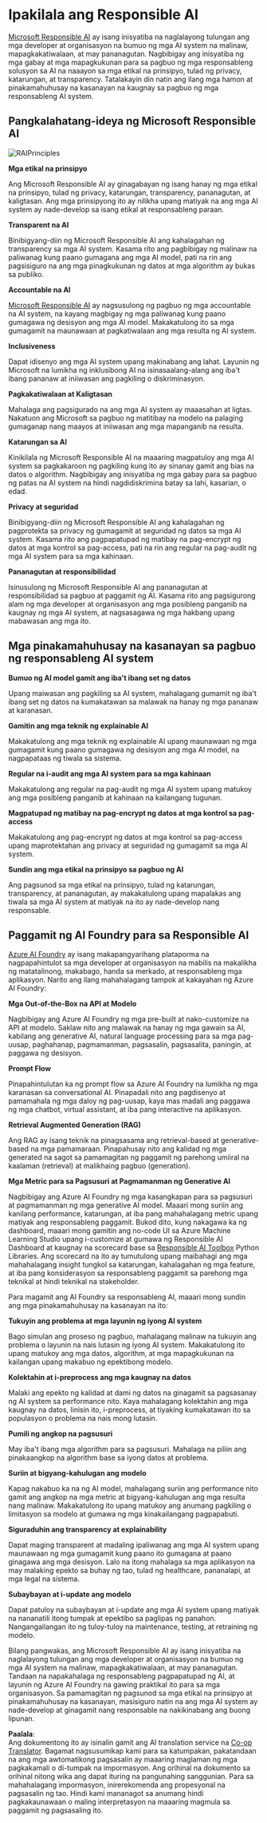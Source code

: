 <!--
CO_OP_TRANSLATOR_METADATA:
{
  "original_hash": "805b96b20152936d8f4c587d90d6e06e",
  "translation_date": "2025-07-16T22:56:31+00:00",
  "source_file": "md/01.Introduction/05/ResponsibleAI.md",
  "language_code": "tl"
}
-->
# **Ipakilala ang Responsible AI**

[Microsoft Responsible AI](https://www.microsoft.com/ai/responsible-ai?WT.mc_id=aiml-138114-kinfeylo) ay isang inisyatiba na naglalayong tulungan ang mga developer at organisasyon na bumuo ng mga AI system na malinaw, mapagkakatiwalaan, at may pananagutan. Nagbibigay ang inisyatiba ng mga gabay at mga mapagkukunan para sa pagbuo ng mga responsableng solusyon sa AI na naaayon sa mga etikal na prinsipyo, tulad ng privacy, katarungan, at transparency. Tatalakayin din natin ang ilang mga hamon at pinakamahuhusay na kasanayan na kaugnay sa pagbuo ng mga responsableng AI system.

## Pangkalahatang-ideya ng Microsoft Responsible AI

![RAIPrinciples](../../../../../translated_images/RAIPrinciples.bf9c9bc6ca160d336830630939a5130a22b3f9e1f633773562f83fed08a50520.tl.png)

**Mga etikal na prinsipyo**

Ang Microsoft Responsible AI ay ginagabayan ng isang hanay ng mga etikal na prinsipyo, tulad ng privacy, katarungan, transparency, pananagutan, at kaligtasan. Ang mga prinsipyong ito ay nilikha upang matiyak na ang mga AI system ay nade-develop sa isang etikal at responsableng paraan.

**Transparent na AI**

Binibigyang-diin ng Microsoft Responsible AI ang kahalagahan ng transparency sa mga AI system. Kasama rito ang pagbibigay ng malinaw na paliwanag kung paano gumagana ang mga AI model, pati na rin ang pagsisiguro na ang mga pinagkukunan ng datos at mga algorithm ay bukas sa publiko.

**Accountable na AI**

[Microsoft Responsible AI](https://www.microsoft.com/ai/responsible-ai?WT.mc_id=aiml-138114-kinfeylo) ay nagsusulong ng pagbuo ng mga accountable na AI system, na kayang magbigay ng mga paliwanag kung paano gumagawa ng desisyon ang mga AI model. Makakatulong ito sa mga gumagamit na maunawaan at pagkatiwalaan ang mga resulta ng AI system.

**Inclusiveness**

Dapat idisenyo ang mga AI system upang makinabang ang lahat. Layunin ng Microsoft na lumikha ng inklusibong AI na isinasaalang-alang ang iba't ibang pananaw at iniiwasan ang pagkiling o diskriminasyon.

**Pagkakatiwalaan at Kaligtasan**

Mahalaga ang pagsigurado na ang mga AI system ay maaasahan at ligtas. Nakatuon ang Microsoft sa pagbuo ng matitibay na modelo na palaging gumaganap nang maayos at iniiwasan ang mga mapanganib na resulta.

**Katarungan sa AI**

Kinikilala ng Microsoft Responsible AI na maaaring magpatuloy ang mga AI system sa pagkakaroon ng pagkiling kung ito ay sinanay gamit ang bias na datos o algorithm. Nagbibigay ang inisyatiba ng mga gabay para sa pagbuo ng patas na AI system na hindi nagdidiskrimina batay sa lahi, kasarian, o edad.

**Privacy at seguridad**

Binibigyang-diin ng Microsoft Responsible AI ang kahalagahan ng pagprotekta sa privacy ng gumagamit at seguridad ng datos sa mga AI system. Kasama rito ang pagpapatupad ng matibay na pag-encrypt ng datos at mga kontrol sa pag-access, pati na rin ang regular na pag-audit ng mga AI system para sa mga kahinaan.

**Pananagutan at responsibilidad**

Isinusulong ng Microsoft Responsible AI ang pananagutan at responsibilidad sa pagbuo at paggamit ng AI. Kasama rito ang pagsigurong alam ng mga developer at organisasyon ang mga posibleng panganib na kaugnay ng mga AI system, at nagsasagawa ng mga hakbang upang mabawasan ang mga ito.

## Mga pinakamahuhusay na kasanayan sa pagbuo ng responsableng AI system

**Bumuo ng AI model gamit ang iba't ibang set ng datos**

Upang maiwasan ang pagkiling sa AI system, mahalagang gumamit ng iba't ibang set ng datos na kumakatawan sa malawak na hanay ng mga pananaw at karanasan.

**Gamitin ang mga teknik ng explainable AI**

Makakatulong ang mga teknik ng explainable AI upang maunawaan ng mga gumagamit kung paano gumagawa ng desisyon ang mga AI model, na nagpapataas ng tiwala sa sistema.

**Regular na i-audit ang mga AI system para sa mga kahinaan**

Makakatulong ang regular na pag-audit ng mga AI system upang matukoy ang mga posibleng panganib at kahinaan na kailangang tugunan.

**Magpatupad ng matibay na pag-encrypt ng datos at mga kontrol sa pag-access**

Makakatulong ang pag-encrypt ng datos at mga kontrol sa pag-access upang maprotektahan ang privacy at seguridad ng gumagamit sa mga AI system.

**Sundin ang mga etikal na prinsipyo sa pagbuo ng AI**

Ang pagsunod sa mga etikal na prinsipyo, tulad ng katarungan, transparency, at pananagutan, ay makakatulong upang mapalakas ang tiwala sa mga AI system at matiyak na ito ay nade-develop nang responsable.

## Paggamit ng AI Foundry para sa Responsible AI

[Azure AI Foundry](https://ai.azure.com?WT.mc_id=aiml-138114-kinfeylo) ay isang makapangyarihang plataporma na nagpapahintulot sa mga developer at organisasyon na mabilis na makalikha ng matatalinong, makabago, handa sa merkado, at responsableng mga aplikasyon. Narito ang ilang mahahalagang tampok at kakayahan ng Azure AI Foundry:

**Mga Out-of-the-Box na API at Modelo**

Nagbibigay ang Azure AI Foundry ng mga pre-built at nako-customize na API at modelo. Saklaw nito ang malawak na hanay ng mga gawain sa AI, kabilang ang generative AI, natural language processing para sa mga pag-uusap, paghahanap, pagmamanman, pagsasalin, pagsasalita, paningin, at paggawa ng desisyon.

**Prompt Flow**

Pinapahintulutan ka ng prompt flow sa Azure AI Foundry na lumikha ng mga karanasan sa conversational AI. Pinapadali nito ang pagdisenyo at pamamahala ng mga daloy ng pag-uusap, kaya mas madali ang paggawa ng mga chatbot, virtual assistant, at iba pang interactive na aplikasyon.

**Retrieval Augmented Generation (RAG)**

Ang RAG ay isang teknik na pinagsasama ang retrieval-based at generative-based na mga pamamaraan. Pinapahusay nito ang kalidad ng mga generated na sagot sa pamamagitan ng paggamit ng parehong umiiral na kaalaman (retrieval) at malikhaing pagbuo (generation).

**Mga Metric para sa Pagsusuri at Pagmamanman ng Generative AI**

Nagbibigay ang Azure AI Foundry ng mga kasangkapan para sa pagsusuri at pagmamanman ng mga generative AI model. Maaari mong suriin ang kanilang performance, katarungan, at iba pang mahahalagang metric upang matiyak ang responsableng paggamit. Bukod dito, kung nakagawa ka ng dashboard, maaari mong gamitin ang no-code UI sa Azure Machine Learning Studio upang i-customize at gumawa ng Responsible AI Dashboard at kaugnay na scorecard base sa [Responsible AI Toolbox](https://responsibleaitoolbox.ai/?WT.mc_id=aiml-138114-kinfeylo) Python Libraries. Ang scorecard na ito ay tumutulong upang maibahagi ang mga mahahalagang insight tungkol sa katarungan, kahalagahan ng mga feature, at iba pang konsiderasyon sa responsableng paggamit sa parehong mga teknikal at hindi teknikal na stakeholder.

Para magamit ang AI Foundry sa responsableng AI, maaari mong sundin ang mga pinakamahuhusay na kasanayan na ito:

**Tukuyin ang problema at mga layunin ng iyong AI system**

Bago simulan ang proseso ng pagbuo, mahalagang malinaw na tukuyin ang problema o layunin na nais lutasin ng iyong AI system. Makakatulong ito upang matukoy ang mga datos, algorithm, at mga mapagkukunan na kailangan upang makabuo ng epektibong modelo.

**Kolektahin at i-preprocess ang mga kaugnay na datos**

Malaki ang epekto ng kalidad at dami ng datos na ginagamit sa pagsasanay ng AI system sa performance nito. Kaya mahalagang kolektahin ang mga kaugnay na datos, linisin ito, i-preprocess, at tiyaking kumakatawan ito sa populasyon o problema na nais mong lutasin.

**Pumili ng angkop na pagsusuri**

May iba't ibang mga algorithm para sa pagsusuri. Mahalaga na piliin ang pinakaangkop na algorithm base sa iyong datos at problema.

**Suriin at bigyang-kahulugan ang modelo**

Kapag nakabuo ka na ng AI model, mahalagang suriin ang performance nito gamit ang angkop na mga metric at bigyang-kahulugan ang mga resulta nang malinaw. Makakatulong ito upang matukoy ang anumang pagkiling o limitasyon sa modelo at gumawa ng mga kinakailangang pagpapabuti.

**Siguraduhin ang transparency at explainability**

Dapat maging transparent at madaling ipaliwanag ang mga AI system upang maunawaan ng mga gumagamit kung paano ito gumagana at paano ginagawa ang mga desisyon. Lalo na itong mahalaga sa mga aplikasyon na may malaking epekto sa buhay ng tao, tulad ng healthcare, pananalapi, at mga legal na sistema.

**Subaybayan at i-update ang modelo**

Dapat patuloy na subaybayan at i-update ang mga AI system upang matiyak na nananatili itong tumpak at epektibo sa paglipas ng panahon. Nangangailangan ito ng tuloy-tuloy na maintenance, testing, at retraining ng modelo.

Bilang pangwakas, ang Microsoft Responsible AI ay isang inisyatiba na naglalayong tulungan ang mga developer at organisasyon na bumuo ng mga AI system na malinaw, mapagkakatiwalaan, at may pananagutan. Tandaan na napakahalaga ng responsableng pagpapatupad ng AI, at layunin ng Azure AI Foundry na gawing praktikal ito para sa mga organisasyon. Sa pamamagitan ng pagsunod sa mga etikal na prinsipyo at pinakamahuhusay na kasanayan, masisiguro natin na ang mga AI system ay nade-develop at ginagamit nang responsable na nakikinabang ang buong lipunan.

**Paalala**:  
Ang dokumentong ito ay isinalin gamit ang AI translation service na [Co-op Translator](https://github.com/Azure/co-op-translator). Bagamat nagsusumikap kami para sa katumpakan, pakatandaan na ang mga awtomatikong pagsasalin ay maaaring maglaman ng mga pagkakamali o di-tumpak na impormasyon. Ang orihinal na dokumento sa orihinal nitong wika ang dapat ituring na pangunahing sanggunian. Para sa mahahalagang impormasyon, inirerekomenda ang propesyonal na pagsasalin ng tao. Hindi kami mananagot sa anumang hindi pagkakaunawaan o maling interpretasyon na maaaring magmula sa paggamit ng pagsasaling ito.